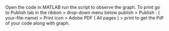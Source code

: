 Open the code in MATLAB run the script to observe the graph.
To print go to Publish tab in the ribbon > drop-down menu below publish > Publish : ( your-file-name) > Print icon > Adobe PDF ( All pages ) > print to get the Pdf of your code along with graph.

